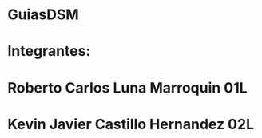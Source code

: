 # GuiasDSM
# Integrantes:
# Roberto Carlos Luna Marroquin 01L
# Kevin Javier Castillo Hernandez 02L
